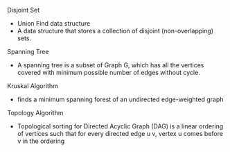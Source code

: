 Disjoint Set
- Union Find data structure
- A data structure that stores a collection of disjoint (non-overlapping) sets.

Spanning Tree
- A spanning tree is a subset of Graph G, which has all the vertices covered with minimum possible number of edges without cycle. 

Kruskal Algorithm
- finds a minimum spanning forest of an undirected edge-weighted graph

Topology Algorithm
- Topological sorting for Directed Acyclic Graph (DAG) is a linear ordering of vertices such that for every directed edge u v, vertex u comes before v in the ordering
